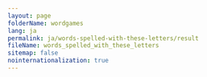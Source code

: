 ```yaml
---
layout: page
folderName: wordgames
lang: ja
permalink: ja/words-spelled-with-these-letters/result
fileName: words_spelled_with_these_letters
sitemap: false
nointernationalization: true
---
```

